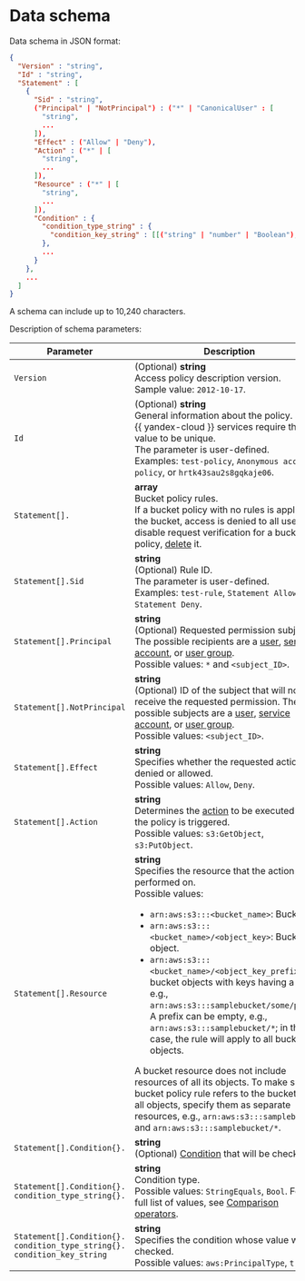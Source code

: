# Data schema

Data schema in JSON format:

```json
{
  "Version" : "string",
  "Id" : "string",
  "Statement" : [
    {
      "Sid" : "string",
      ("Principal" | "NotPrincipal") : ("*" | "CanonicalUser" : [
        "string",
        ...
      ]),
      "Effect" : ("Allow" | "Deny"),
      "Action" : ("*" | [
        "string",
        ...
      ]),
      "Resource" : ("*" | [
        "string",
        ...
      ]),
      "Condition" : {
        "condition_type_string" : {
          "condition_key_string" : [[("string" | "number" | "Boolean"),...]...]
        },
        ...
      }  
    },
    ...
  ]
}
```

A schema can include up to 10,240 characters.

Description of schema parameters:

| Parameter | Description |
----- | -----
| `Version` | (Optional) **string**<br/>Access policy description version.<br/>Sample value: `2012-10-17`. |
| `Id` | (Optional) **string**<br/>General information about the policy. Some {{ yandex-cloud }} services require this value to be unique.<br/>The parameter is user-defined.<br/>Examples: `test-policy`, `Anonymous access policy`, or `hrtk43sau2s8gqkaje06`. |
| `Statement[].` | **array**<br/>Bucket policy rules.<br/>If a bucket policy with no rules is applied to the bucket, access is denied to all users. To disable request verification for a bucket policy, [delete](delete.md) it. |
| `Statement[].Sid` | **string**<br/>(Optional) Rule ID.<br/>The parameter is user-defined.<br/>Examples: `test-rule`, `Statement Allow`, or `Statement Deny`. |
| `Statement[].Principal` | **string**<br/>(Optional) Requested permission subject ID. The possible recipients are a [user](../../../../iam/operations/users/get.md), [service account](../../../../iam/operations/sa/get-id.md), or [user group](../../../../organization/operations/manage-groups.md).<br/>Possible values: `*` and `<subject_ID>`. |
| `Statement[].NotPrincipal` | **string**<br/>(Optional) ID of the subject that will not receive the requested permission. The possible subjects are a [user](../../../../iam/operations/users/get.md), [service account](../../../../iam/operations/sa/get-id.md), or [user group](../../../../organization/operations/manage-groups.md).<br/>Possible values: `<subject_ID>`. |
| `Statement[].Effect` | **string**<br/>Specifies whether the requested action is denied or allowed.<br/>Possible values: `Allow`, `Deny`. |
| `Statement[].Action` | **string**<br/>Determines the [action](actions.md) to be executed when the policy is triggered.<br/>Possible values: `s3:GetObject`, `s3:PutObject`. |
| `Statement[].Resource` | **string**<br/>Specifies the resource that the action will be performed on.<br/>Possible values: <ul><li>`arn:aws:s3:::<bucket_name>`: Bucket.</li><li>`arn:aws:s3:::<bucket_name>/<object_key>`: Bucket object.</li><li>`arn:aws:s3:::<bucket_name>/<object_key_prefix>*`: All bucket objects with keys having a prefix, e.g., `arn:aws:s3:::samplebucket/some/path/*`. A prefix can be empty, e.g., `arn:aws:s3:::samplebucket/*`; in this case, the rule will apply to all bucket objects.</li></ul> A bucket resource does not include resources of all its objects. To make sure a bucket policy rule refers to the bucket and all objects, specify them as separate resources, e.g., `arn:aws:s3:::samplebucket` and `arn:aws:s3:::samplebucket/*`. |
| `Statement[].Condition{}.` | **string**<br/>(Optional) [Condition](conditions.md) that will be checked. |
| `Statement[].Condition{}.`<br/>`condition_type_string{}.` | **string**<br/>Condition type.<br/>Possible values: `StringEquals`, `Bool`. For a full list of values, see [Comparison operators](conditions.md#condition-operators). |
| `Statement[].Condition{}.`<br/>`condition_type_string{}.`<br/>`condition_key_string` | **string**<br/>Specifies the condition whose value will be checked.<br/>Possible values: `aws:PrincipalType`, `true`. |
